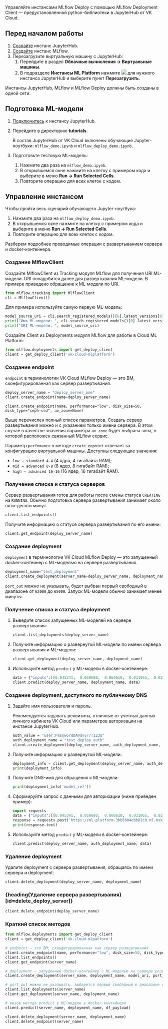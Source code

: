 
Управляйте инстансами MLflow Deploy с помощью MLflow Deployment Client — предустановленной python-библиотеки в JupyterHub от VK Cloud.

## Перед началом работы

1. [Создайте](../../../jupyterhub/service-management/create) инстанс JupyterHub.
2. [Создайте](../../../mlflow/service-management/create) инстанс MLflow.
3. Перезагрузите виртуальную машину с JupyterHub:
   1. Перейдите в раздел **Облачные вычисления → Виртуальные машины**.
   1. В подразделе **Инстансы ML Platform** нажмите ![ ](/ru/assets/more-icon.svg "inline") для нужного инстанса JupyterHub и выберите пункт **Перезагрузить**.

<info>

Инстансы JupyterHub, MLflow и MLflow Deploy должны быть созданы в одной сети.

</info>

## Подготовка ML-модели

1. [Подключитесь](../../../jupyterhub/service-management/connect) к инстансу JupyterHub.
2. Перейдите в директорию **tutorials**.

   В состав JupyterHub от VK Cloud включены обучающие Jupyter-ноутбуки: `mlflow_demo.ipynb` и `mlflow_deploy_demo.ipynb`.

3. Подготовьте тестовую ML-модель:
   1. Нажмите два раза на `mlflow_demo.ipynb`.
   2. В открывшемся окне нажмите на клетку с примером кода и выберите в меню **Run → Run Selected Cells**.
   3. Повторите операцию для всех клеток с кодом.

## Управление инстансом

Чтобы пройти весь сценарий обучающего Jupyter-ноутбука:

1. Нажмите два раза на `mlflow_deploy_demo.ipynb`.
2. В открывшемся окне нажмите на клетку с примером кода и выберите в меню **Run → Run Selected Cells**.
3. Повторите операцию для всех клеток с кодом.

Разберем подробнее проводимые операции с развертыванием сервера и docker-контейнера.

### Создание MlflowClient

Создайте MlflowClient из Tracking модуля MLflow для получения URI ML-модели. URI понадобится далее для развертывания ML-модели. В примере приведено обращение к ML-модели по URI.

```python
from mlflow.tracking import MlflowClient
cli = MlflowClient()
```

Для примера используйте самую первую ML-модель:

```python
model_source_uri = cli.search_registered_models()[0].latest_versions[0].source
print("Имя ML-модели: ", cli.search_registered_models()[0].latest_versions[0].name)
print("URI ML-модели: ", model_source_uri)
```

Создайте Client из Deployments модуля MLflow для работы в Cloud ML Platform:

```python
from mlflow.deployments import get_deploy_client
client = get_deploy_client('vk-cloud-mlplatform')
```

### Создание endpoint

`endpoint` в терминологии VK Cloud MLflow Deploy — это ВМ, сконфигурированная как сервер развертывания.

```python
deploy_server_name = "deploy_server_one"
client.create_endpoint(name=deploy_server_name)
```
  
`client.create_endpoint(name, performance="low", disk_size=50, disk_type="ceph-ssd", av_zone=None)`

Выше перечислен полный список параметров. Создать сервер развертывания можно и с указанием только имени сервера. В этом случае в качестве значения параметра `av_zone` будет выбрана зона, в которой расположен связанный MLflow сервис.

Параметр `perfomance` в методе `create_enpoint` отвечает за конфигурацию виртуальной машины. Доступны следующие значения:

- `low — standard 4-4` (4 ядра, 4 гигабайта RAM);
- `mid — advanced 8-8` (8 ядер, 8 гигабайт RAM);
- `high — advanced 16-16` (16 ядер, 16 гигабайт RAM).

### Получение списка и статуса серверов

Сервер развертывания готов для работы после смены статуса `CREATING` на `RUNNING`. Обычно подготовка сервера развертывания занимает около пяти-десяти минут.

```python
client.list_endpoints()
```

Получите информацию о статусе сервера развертывания по его имени:

```python
client.get_endpoint(deploy_server_name)
```

### Создание deployment

`deployment` в терминологии VK Cloud MLflow Deploy — это запущенный docker-контейнер с ML-моделью на сервере развертывания.

```python
deployment_name="test_deployment"
client.create_deployment(server_name=deploy_server_name, deployment_name=deployment_name, model_uri=model_source_uri, port_out = None)
```

`port_out` можно не указывать, будет выбран первый свободный в диапазоне от `62000` до `65000`. Запуск ML-модели обычно занимает менее минуты.

### Получение списка и статуса deployment

1. Выведите список запущенных ML-моделей на сервере развертывания:

   ```python
   client.list_deployments(deploy_server_name)
   ```

1. Получите информацию о развернутой ML-модели по имени сервера развертывания и ML-модели:

   ```python
   client.get_deployment(deploy_server_name, deployment_name)
   ```

1. Используйте метод `predict` у ML-модели в docker-контейнере:

   ```python
   data = {"inputs":[[0.045341,  0.050680,  0.060618,  0.031065,  0.028702, -0.047347, -0.054446, 0.071210,  0.133597, 0.135612],[0.075341,  0.010680,  0.030618,  0.011065,  0.098702, -0.007347, -0.014446, 0.071210,  0.093597, 0.115612]]}
   client.predict(deploy_server_name, deployment_name, data)
   ```

### Создание deployment, доступного по публичному DNS

1. Задайте имя пользователя и пароль.

   <info>

   Рекомендуется задавать реквизиты, отличные от учетных данных личного кабинета VK Cloud или параметров авторизации на инстансе JupyterHub.

   </info>

   ```bash
   auth_value = "user:PasswordDA@dvv//!123$"
   auth_deployment_name = "test_deploy_auth"
   client.create_deployment(deploy_server_name, auth_deployment_name, model_source_uri, auth=auth_value)
   ```

1. Получите информацию о развернутой ML-модели:

   ```python
   deployment_info = client.get_deployment(deploy_server_name, auth_deployment_name)
   print(deployment_info)
   ```

1. Получите DNS-имя для обращения к ML-модели:

   ```python
   print(deployment_info['model_ref'])
   ```

1. Сформируйте запрос с данными для авторизации (ниже приведен пример):

   ```python
   import requests
   data = {"inputs":[[0.045341,  0.050680,  0.060618,  0.031065,  0.028702, -0.047347, -0.054446, 0.071210,  0.133597, 0.135612],[0.075341,  0.010680,  0.030618,  0.011065,  0.098702, -0.007347, -0.014446, 0.071210,  0.093597, 0.115612]]}
   response = requests.post('https://ml-platform-3bb5b04ebb82c0.ml.msk.vkcs.cloud/deploy/0e84f86c-b9f0-4102-861d-222c41a81452/test_deploy_auth/invocations', json=data, auth=("user", "PasswordDA@dvv//!123$"))
   print(response.text)
   ```

1. Используйте метод `predict` у ML-модели в docker-контейнере:

   ```python
   client.predict(deploy_server_name, auth_deployment_name, data)
   ```

### Удаление deployment

Удалите deployment с сервера развертывания, обращаясь по имени сервера и deployment:

```python
client.delete_deployment(deploy_server_name, deployment_name)
```

### {heading(Удаление сервера развертывания)[id=delete_deploy_server]}

```python
client.delete_endpoint(deploy_server_name)
```

### Краткий список методов

```python
from mlflow.deployments import get_deploy_client
client = get_deploy_client('vk-cloud-mlpatform')

# endpoint – это ВМ, сконфигурированная как сервер развертывания
client.create_endpoint(name, performance="low", disk_size=50, disk_type="ceph-ssd", av_zone=None)
client.list_endpoints()
client.get_endpoint(server_name)

# deployment – запущенный docker-контейнер с ML-моделью на сервере развертывания
client.create_deployment(server_name, deployment_name, model_uri, port_out = None)

# port_out можно не указывать, выберется первый свободный в диапазоне от 62000 до 65000
client.list_deployments(server_name)
client.get_deployment(server_name, deployment_name)

# вызов метода predict у ML-модели в docker-контейнере
client.predict(server_name, deployment_name, df_payload)

client.delete_deployment(server_name, deployment_name)
client.delete_endpoint(server_name)
```
